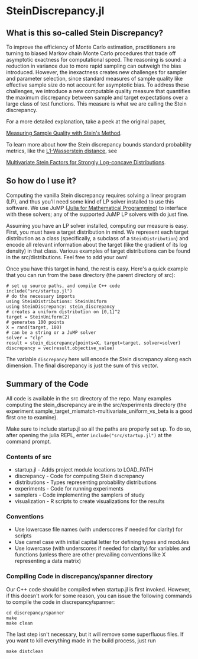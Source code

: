 # SteinDiscrepancy.jl

## What is this so-called Stein Discrepancy?

To improve the efficiency of Monte Carlo estimation, practitioners are
turning to biased Markov chain Monte Carlo procedures that trade off
asymptotic exactness for computational speed. The reasoning is sound: a
reduction in variance due to more rapid sampling can outweigh the bias
introduced. However, the inexactness creates new challenges for sampler and
parameter selection, since standard measures of sample quality like
effective sample size do not account for asymptotic bias. To address these
challenges, we introduce a new computable quality measure that quantifies
the maximum discrepancy between sample and target expectations over a large
class of test functions. This measure is what we are calling the
Stein discrepancy.

For a more detailed explanation, take a peek at the original paper,

[Measuring Sample Quality with Stein's Method](http://arxiv.org/abs/1506.03039).

To learn more about how the Stein discrepancy bounds standard probability metrics, 
like the [L1-Wasserstein distance](https://en.wikipedia.org/wiki/Wasserstein_metric), see 

[Multivariate Stein Factors for Strongly Log-concave Distributions](http://arxiv.org/abs/1512.07392).

## So how do I use it?

Computing the vanilla Stein discrepancy requires solving a linear program (LP), and
thus you'll need some kind of LP solver installed to use this
software. We use JuMP ([Julia for Mathematical Programming](https://jump.readthedocs.org/en/latest/)) 
to interface with these solvers; any of the supported JuMP LP solvers with do just fine.

Assuming you have an LP solver installed, computing our measure is easy.
First, you must have a target distribution in mind. 
We represent each target distribution as a class (specifically, a
subclass of a `SteinDistribution`) and encode all relevant
information about the target (like the gradient of its log
density) in that class. 
Various examples of target distributions can be found in the
src/distributions.  Feel free to add your own!

Once you have this target in hand, the rest is easy. Here's a quick example
that you can run from the base directory (the parent directory of src):

```
# set up source paths, and compile C++ code
include("src/startup.jl")
# do the necessary imports
using SteinDistributions: SteinUniform
using SteinDiscrepancy: stein_discrepancy
# creates a uniform distribution on [0,1]^2
target = SteinUniform(2)
# generates 100 points
X = rand(target, 100)
# can be a string or a JuMP solver
solver = "clp"
result = stein_discrepancy(points=X, target=target, solver=solver)
discrepancy = vec(result.objective_value)
```

The variable `discrepancy` here will encode the Stein discrepancy along each
dimension. The final discrepancy is just the sum of this vector.

## Summary of the Code

All code is available in the src directory of the repo. Many examples
computing the stein_discrepancy are in the src/experiments directory
(the experiment sample_target_mismatch-multivariate_uniform_vs_beta
is a good first one to examine).

Make sure to include startup.jl so all the paths are properly set up.
To do so, after opening the julia REPL, enter `include("src/startup.jl")`
at the command prompt.

### Contents of src

* startup.jl - Adds project module locations to LOAD_PATH
* discrepancy - Code for computing Stein discrepancy
* distributions - Types representing probability distributions
* experiments - Code for running experiments
* samplers - Code implementing the samplers of study
* visualization - R scripts to create visualizations for the results

### Conventions

* Use lowercase file names (with underscores if needed for clarity) for scripts
* Use camel case with initial capital letter for defining types and modules
* Use lowercase (with underscores if needed for clarity) for variables and
  functions (unless there are other prevailing conventions like X representing
  a data matrix)

### Compiling Code in discrepancy/spanner directory

Our C++ code should be compiled when startup.jl is first invoked. However,
if this doesn't work for some reason, you can issue the following
commands to compile the code in discrepancy/spanner:

```
cd discrepancy/spanner
make
make clean
```

The last step isn't necessary, but it will remove some superfluous
files. If you want to kill everything made in the build process, just run

```
make distclean
```
